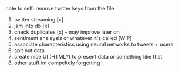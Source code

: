 note to self: remove twitter keys from the file

1. twitter streaming [x]
2. jam into db [x]
3. check duplicates [x] - may improve later on
4. sentiment analaysis or whatever it's called [WIP]
5. associate characteristics using neural networks to tweets + users
6. spit out data
7. create nice UI (HTML?) to present data or something like that
8. other stuff im compeltely forgetting
